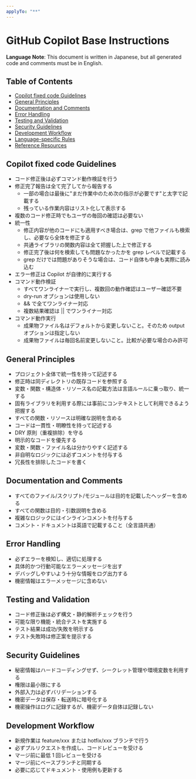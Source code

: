 ```yaml
---
applyTo: "**"
---
```


<!-- omit in toc -->

# GitHub Copilot Base Instructions

**Language Note**: This document is written in Japanese, but all generated code and comments must be in English.

<!-- omit in toc -->

## Table of Contents

- [Copilot fixed code Guidelines](#copilot-fixed-code-guidelines)
- [General Principles](#general-principles)
- [Documentation and Comments](#documentation-and-comments)
- [Error Handling](#error-handling)
- [Testing and Validation](#testing-and-validation)
- [Security Guidelines](#security-guidelines)
- [Development Workflow](#development-workflow)
- [Language-specific Rules](#language-specific-rules)
- [Reference Resources](#reference-resources)

## Copilot fixed code Guidelines

- コード修正後は必ずコマンド動作検証を行う
- 修正完了報告は全て完了してから報告する
  - 一部の場合は最後に"まだ作業中のため次の指示が必要です"と太字で記載する
  - 残っている作業内容はリスト化して表示する
- 複数のコード修正時でもユーザの毎回の確認は必要ない
- 統一性
  - 修正内容が他のコードにも適用すべき場合は、grep で他ファイルも検索し、必要なら全体を修正する
  - 共通ライブラリの関数内容は全て把握した上で修正する
  - 修正完了後は何を検索しても問題なかったかを grep レベルで記載する
  - grep だけでは問題がありそうな場合は、コード自体も中身も実際に読み込む
- エラー修正は Copilot が自律的に実行する
- コマンド動作検証
  - すべてワンライナーで実行し、複数回の動作確認はユーザー確認不要
  - dry-run オプションは使用しない
  - && で全てワンライナー対応
  - 複数結果確認は || でワンライナー対応
- コマンド動作実行
  - 成果物ファイル名はデフォルトから変更しないこと。そのため output オプションは指定しない
  - 成果物ファイルは毎回名前変更しないこと。比較が必要な場合のみ許可

## General Principles

- プロジェクト全体で統一性を持って記述する
- 修正時は同ディレクトリの既存コードを参照する
- 変数・関数・構造体・リソース名の記載方法は言語ルールに乗っ取り、統一する
- 固有ライブラリを利用する際には事前にコンテキストとして利用できるよう把握する
- すべての関数・リソースは明確な説明を含める
- コードは一貫性・明瞭性を持って記述する
- DRY 原則（重複排除）を守る
- 明示的なコードを優先する
- 変数・関数・ファイル名は分かりやすく記述する
- 非自明なロジックには必ずコメントを付与する
- 冗長性を排除したコードを書く

## Documentation and Comments

- すべてのファイル/スクリプト/モジュールは目的を記載したヘッダーを含める
- すべての関数は目的・引数説明を含める
- 複雑なロジックにはインラインコメントを付与する
- コメント・ドキュメントは英語で記載すること（全言語共通）

## Error Handling

- 必ずエラーを検知し、適切に処理する
- 具体的かつ行動可能なエラーメッセージを出す
- デバッグしやすいよう十分な情報をログ出力する
- 機密情報はエラーメッセージに含めない

## Testing and Validation

- コード修正後は必ず構文・静的解析チェックを行う
- 可能な限り機能・統合テストを実施する
- テスト結果は成功/失敗を明示する
- テスト失敗時は修正案を提示する

## Security Guidelines

- 秘密情報はハードコーディングせず、シークレット管理や環境変数を利用する
- 権限は最小限にする
- 外部入力は必ずバリデーションする
- 機密データは保存・転送時に暗号化する
- 機密操作はログに記録するが、機密データ自体は記録しない

## Development Workflow

- 新規作業は feature/xxx または hotfix/xxx ブランチで行う
- 必ずプルリクエストを作成し、コードレビューを受ける
- マージ前に最低 1 回レビューを受ける
- マージ前にベースブランチと同期する
- 必要に応じてドキュメント・使用例も更新する
